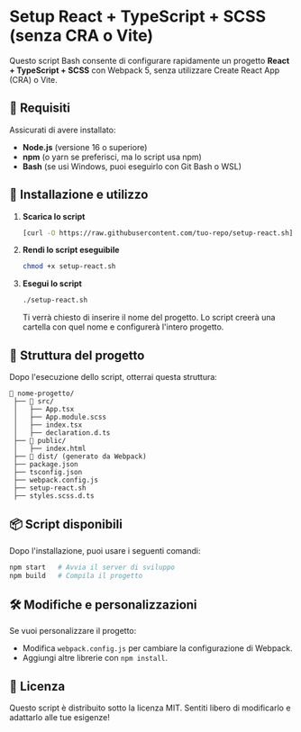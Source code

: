 # Setup React + TypeScript + SCSS (senza CRA o Vite)

Questo script Bash consente di configurare rapidamente un progetto **React + TypeScript + SCSS** con Webpack 5, senza utilizzare Create React App (CRA) o Vite.

## 📌 Requisiti

Assicurati di avere installato:

- **Node.js** (versione 16 o superiore)
- **npm** (o yarn se preferisci, ma lo script usa npm)
- **Bash** (se usi Windows, puoi eseguirlo con Git Bash o WSL)

## 🚀 Installazione e utilizzo

1. **Scarica lo script**

   ```bash
   [curl -O https://raw.githubusercontent.com/tuo-repo/setup-react.sh]
   ```

2. **Rendi lo script eseguibile**

   ```bash
   chmod +x setup-react.sh
   ```

3. **Esegui lo script**

   ```bash
   ./setup-react.sh
   ```

   Ti verrà chiesto di inserire il nome del progetto. Lo script creerà una cartella con quel nome e configurerà l'intero progetto.

## 📂 Struttura del progetto

Dopo l'esecuzione dello script, otterrai questa struttura:

```
📁 nome-progetto/
 ├── 📁 src/
 │   ├── App.tsx
 │   ├── App.module.scss
 │   ├── index.tsx
 │   ├── declaration.d.ts
 ├── 📁 public/
 │   ├── index.html
 ├── 📁 dist/ (generato da Webpack)
 ├── package.json
 ├── tsconfig.json
 ├── webpack.config.js
 ├── setup-react.sh
 ├── styles.scss.d.ts
```

## 📦 Script disponibili

Dopo l'installazione, puoi usare i seguenti comandi:

```bash
npm start   # Avvia il server di sviluppo
npm build   # Compila il progetto
```

## 🛠️ Modifiche e personalizzazioni

Se vuoi personalizzare il progetto:

- Modifica `webpack.config.js` per cambiare la configurazione di Webpack.
- Aggiungi altre librerie con `npm install`.

## 📜 Licenza

Questo script è distribuito sotto la licenza MIT. Sentiti libero di modificarlo e adattarlo alle tue esigenze!

